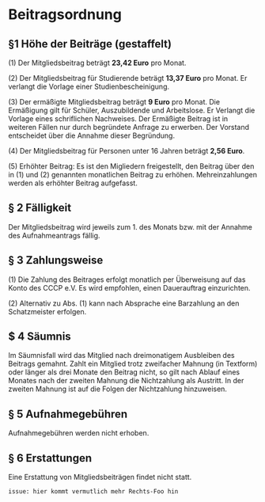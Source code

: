 # Beitragsordnung 


## §1  Höhe der Beiträge (gestaffelt)
 
(1) Der Mitgliedsbeitrag beträgt **23,42 Euro** pro Monat.
 
(2) Der Mitgliedsbeitrag für Studierende beträgt **13,37 Euro** pro Monat. Er verlangt die Vorlage einer Studienbescheinigung.
 
(3) Der ermäßigte Mitgliedsbeitrag beträgt **9 Euro** pro Monat. Die Ermäßigung gilt für Schüler, Auszubildende und Arbeitslose. Er Verlangt die Vorlage eines schriflichen Nachweises. Der Ermäßigte Beitrag ist in weiteren Fällen nur durch begründete Anfrage zu erwerben. Der Vorstand entscheidet über die Annahme dieser Begründung.
 
(4) Der Mitgliedsbeitrag für Personen unter 16 Jahren beträgt **2,56 Euro**.
 
(5) Erhöhter Beitrag: Es ist den Migliedern freigestellt, den Beitrag über den in (1) und (2) genannten monatlichen Beitrag zu erhöhen. Mehreinzahlungen werden als erhöhter Beitrag aufgefasst.

## § 2 Fälligkeit
 
Der Mitgliedsbeitrag wird jeweils zum 1. des Monats bzw. mit der Annahme des Aufnahmeantrags fällig.
 
## § 3 Zahlungsweise

(1) Die Zahlung des Beitrages erfolgt monatlich per Überweisung auf das Konto des CCCP e.V. Es wird empfohlen, einen Dauerauftrag einzurichten.

(2) Alternativ zu Abs. (1) kann nach Absprache eine Barzahlung an den Schatzmeister erfolgen.

## $ 4 Säumnis

Im Säumnisfall wird das Mitglied nach dreimonatigem Ausbleiben des Beitrags gemahnt. Zahlt ein Mitglied trotz zweifacher Mahnung (in Textform) oder länger als drei Monate den Beitrag nicht, so gilt nach Ablauf eines Monates nach der zweiten Mahnung die Nichtzahlung als Austritt. In der zweiten Mahnung ist auf die Folgen der Nichtzahlung hinzuweisen.

## § 5  Aufnahmegebühren
 
Aufnahmegebühren werden nicht erhoben.

## § 6  Erstattungen

Eine Erstattung von Mitgliedsbeiträgen findet nicht statt.

`issue: hier kommt vermutlich mehr Rechts-Foo hin`
